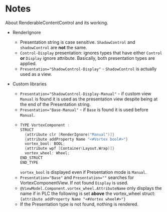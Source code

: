 # Notes

About RenderableContentControl and its working.

- RenderIgnore

  - Presentation string is case sensitive. `ShadowControl` and `shadowControl` are **not** the same.
  - `Control-Display` presentation: ignores types that have either `Control` **or** `Display` ignore attribute. Basically, both presentation types are applied.
  - `Presentation="ShadowControl-Display"` - `ShadowControl` is actually used as a view.

- Custom libraries
  - `Presentation="ShadowControl-Display-Manual"` - if custom view `Manual` is found it is used as the presentation view despite being at the end of the Presentation string.
  - `Presentation="Base-Manual"` - if `Base` is found it is used before `Manual`.
  - ```d
    TYPE VortexComponent :
    STRUCT
      {attribute clr [RenderIgnore("Manual")]}
      {attribute addProperty Name "<#Vortex bool#>"}
      vortex_bool: BOOL;
      {attribute wpf [Container(Layout.Wrap)]}
      vortex_wheel: Wheel;
    END_STRUCT
    END_TYPE
    ```
    `vortex_bool` is displayed even if Presentation mode is `Manual`.
  - `Presentation="Base"` and `Presentation=""` searches for VortexComponentView. If not found `Display` is used.
  - `@ViewModel.Component.vortex_wheel.AttributeName` only displays the name if in PLC the following is set **above** the vortex_wheel struct: `{attribute addProperty Name "<#Vortex wheel#>"}`
  - If the Presentation type is not found, nothing is rendered.

